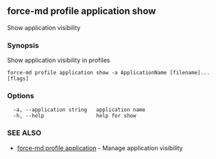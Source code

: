 ## force-md profile application show

Show application visibility

### Synopsis

Show application visibility in profiles

```
force-md profile application show -a ApplicationName [filename]... [flags]
```

### Options

```
  -a, --application string   application name
  -h, --help                 help for show
```

### SEE ALSO

* [force-md profile application](force-md_profile_application.md)	 - Manage application visibility

